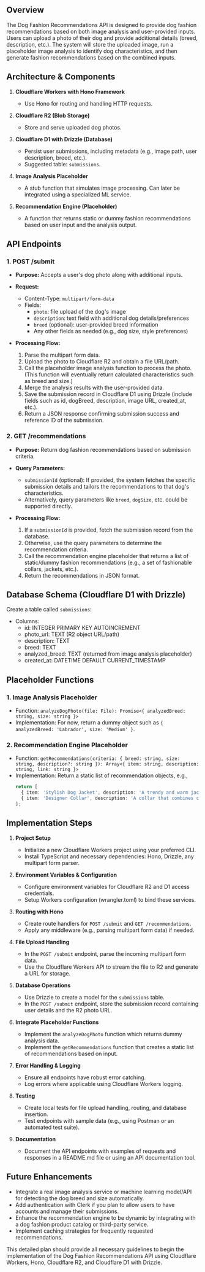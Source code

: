 ## Overview

The Dog Fashion Recommendations API is designed to provide dog fashion recommendations based on both image analysis and user-provided inputs. Users can upload a photo of their dog and provide additional details (breed, description, etc.). The system will store the uploaded image, run a placeholder image analysis to identify dog characteristics, and then generate fashion recommendations based on the combined inputs.

## Architecture & Components

1. **Cloudflare Workers with Hono Framework**
   - Use Hono for routing and handling HTTP requests.
   
2. **Cloudflare R2 (Blob Storage)**
   - Store and serve uploaded dog photos.

3. **Cloudflare D1 with Drizzle (Database)**
   - Persist user submissions, including metadata (e.g., image path, user description, breed, etc.).
   - Suggested table: `submissions`.

4. **Image Analysis Placeholder**
   - A stub function that simulates image processing. Can later be integrated using a specialized ML service.

5. **Recommendation Engine (Placeholder)**
   - A function that returns static or dummy fashion recommendations based on user input and the analysis output.

## API Endpoints

### 1. POST /submit

- **Purpose:** Accepts a user's dog photo along with additional inputs.

- **Request:**
  - Content-Type: `multipart/form-data`
  - Fields:
    - `photo`: file upload of the dog's image
    - `description`: text field with additional dog details/preferences
    - `breed` (optional): user-provided breed information
    - Any other fields as needed (e.g., dog size, style preferences)

- **Processing Flow:**
  1. Parse the multipart form data.
  2. Upload the photo to Cloudflare R2 and obtain a file URL/path.
  3. Call the placeholder image analysis function to process the photo. (This function will eventually return calculated characteristics such as breed and size.)
  4. Merge the analysis results with the user-provided data.
  5. Save the submission record in Cloudflare D1 using Drizzle (include fields such as id, dogBreed, description, image URL, created_at, etc.).
  6. Return a JSON response confirming submission success and reference ID of the submission.

### 2. GET /recommendations

- **Purpose:** Return dog fashion recommendations based on submission criteria.

- **Query Parameters:**
  - `submissionId` (optional): If provided, the system fetches the specific submission details and tailors the recommendations to that dog's characteristics.
  - Alternatively, query parameters like `breed`, `dogSize`, etc. could be supported directly.

- **Processing Flow:**
  1. If a `submissionId` is provided, fetch the submission record from the database.
  2. Otherwise, use the query parameters to determine the recommendation criteria.
  3. Call the recommendation engine placeholder that returns a list of static/dummy fashion recommendations (e.g., a set of fashionable collars, jackets, etc.).
  4. Return the recommendations in JSON format.

## Database Schema (Cloudflare D1 with Drizzle)

Create a table called `submissions`:

- Columns:
  - id: INTEGER PRIMARY KEY AUTOINCREMENT
  - photo_url: TEXT (R2 object URL/path)
  - description: TEXT
  - breed: TEXT
  - analyzed_breed: TEXT (returned from image analysis placeholder)
  - created_at: DATETIME DEFAULT CURRENT_TIMESTAMP

## Placeholder Functions

### 1. Image Analysis Placeholder

- Function: `analyzeDogPhoto(file: File): Promise<{ analyzedBreed: string, size: string }>`
- Implementation: For now, return a dummy object such as `{ analyzedBreed: 'Labrador', size: 'Medium' }`.

### 2. Recommendation Engine Placeholder

- Function: `getRecommendations(criteria: { breed: string, size: string, description?: string }): Array<{ item: string, description: string, link: string }>`
- Implementation: Return a static list of recommendation objects, e.g., 
  ```typescript
  return [
    { item: 'Stylish Dog Jacket', description: 'A trendy and warm jacket for your medium-sized Labrador.', link: 'https://example.com/jacket' },
    { item: 'Designer Collar', description: 'A collar that combines comfort with style.', link: 'https://example.com/collar' }
  ];
  ```

## Implementation Steps

1. **Project Setup**
   - Initialize a new Cloudflare Workers project using your preferred CLI.
   - Install TypeScript and necessary dependencies: Hono, Drizzle, any multipart form parser.

2. **Environment Variables & Configuration**
   - Configure environment variables for Cloudflare R2 and D1 access credentials.
   - Setup Workers configuration (wrangler.toml) to bind these services.

3. **Routing with Hono**
   - Create route handlers for `POST /submit` and `GET /recommendations`.
   - Apply any middleware (e.g., parsing multipart form data) if needed.

4. **File Upload Handling**
   - In the `POST /submit` endpoint, parse the incoming multipart form data.
   - Use the Cloudflare Workers API to stream the file to R2 and generate a URL for storage.

5. **Database Operations**
   - Use Drizzle to create a model for the `submissions` table.
   - In the `POST /submit` endpoint, store the submission record containing user details and the R2 photo URL.

6. **Integrate Placeholder Functions**
   - Implement the `analyzeDogPhoto` function which returns dummy analysis data.
   - Implement the `getRecommendations` function that creates a static list of recommendations based on input.

7. **Error Handling & Logging**
   - Ensure all endpoints have robust error catching.
   - Log errors where applicable using Cloudflare Workers logging.

8. **Testing**
   - Create local tests for file upload handling, routing, and database insertion.
   - Test endpoints with sample data (e.g., using Postman or an automated test suite).

9. **Documentation**
   - Document the API endpoints with examples of requests and responses in a README.md file or using an API documentation tool.

## Future Enhancements

- Integrate a real image analysis service or machine learning model/API for detecting the dog breed and size automatically.
- Add authentication with Clerk if you plan to allow users to have accounts and manage their submissions.
- Enhance the recommendation engine to be dynamic by integrating with a dog fashion product catalog or third-party service.
- Implement caching strategies for frequently requested recommendations.

This detailed plan should provide all necessary guidelines to begin the implementation of the Dog Fashion Recommendations API using Cloudflare Workers, Hono, Cloudflare R2, and Cloudflare D1 with Drizzle.
